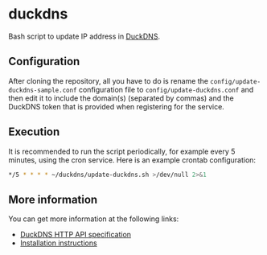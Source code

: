 # duckdns
Bash script to update IP address in [DuckDNS](https://www.duckdns.org/).

## Configuration

After cloning the repository, all you have to do is rename the `config/update-duckdns-sample.conf` configuration file to `config/update-duckdns.conf` and then edit it to include the domain(s) (separated by commas) and the DuckDNS token that is provided when registering for the service.

## Execution

It is recommended to run the script periodically, for example every 5 minutes, using the cron service. Here is an example crontab configuration:

```bash
*/5 * * * * ~/duckdns/update-duckdns.sh >/dev/null 2>&1
```

## More information

You can get more information at the following links:

- [DuckDNS HTTP API specification](https://www.duckdns.org/spec.jsp)
- [Installation instructions](https://www.duckdns.org/install.jsp)
